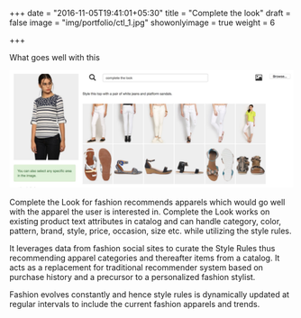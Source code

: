 +++
date = "2016-11-05T19:41:01+05:30"
title = "Complete the look"
draft = false
image = "img/portfolio/ctl_1.jpg"
showonlyimage = true
weight = 6

+++

What goes well with this
<!--more-->

<img src="/img/portfolio/ctl_2.jpg" width="600">

Complete the Look for fashion recommends apparels which would go well with the apparel the user is interested in. Complete the Look works on existing product text attributes in catalog and can handle category, color, pattern, brand, style, price, occasion, size etc. while utilizing the style rules.

It leverages data from fashion social sites to curate the Style Rules thus recommending apparel categories and thereafter items from a catalog. It acts as a replacement for traditional recommender system based on purchase history and a precursor to a personalized fashion stylist.

Fashion evolves constantly and hence style rules is dynamically updated at regular intervals to include the current fashion apparels and trends.





